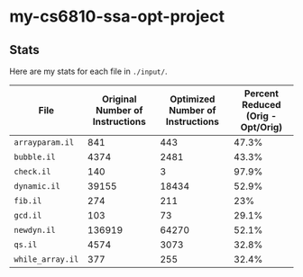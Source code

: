 # my-cs6810-ssa-opt-project
## Stats

Here are my stats for each file in `./input/`. 

| File | Original Number of Instructions | Optimized Number of Instructions | Percent Reduced (Orig - Opt/Orig)|
| - | - | - | - | 
|`arrayparam.il`  |841    |443    |47.3% |
|`bubble.il`      |4374   |2481   |43.3% |
|`check.il`       |140    |3      |97.9% |
|`dynamic.il`     |39155  |18434  |52.9% |
|`fib.il`         |274    |211    |23%  |
|`gcd.il`         |103    |73     |29.1%  |
|`newdyn.il`      |136919 |64270  |52.1% |
|`qs.il`          |4574   |3073   |32.8%  |
|`while_array.il` |377    |255    |32.4% |
